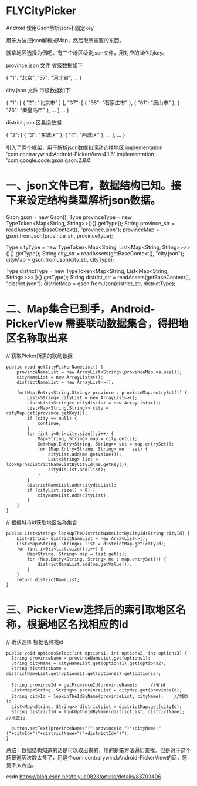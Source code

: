 # FLYCityPicker
Android 使用Gson解析json不固定key

用笨方法把json解析成Map，然后取所需要的东西。

就拿地区选择为例吧。有三个地区级别json文件，用对应的id作为key。

province.json 文件 省级数据如下

{
  "1": "北京",
  "37": "河北省",
...
}

city.json 文件 市级数据如下

{
  "1": [
    {
      "2": "北京市"
    }
  ],
  "37": [
    {
      "38": "石家庄市"
    },
    {
      "61": "唐山市"
    },
    {
      "76": "秦皇岛市"
    },
    ...
  ]
...
}

district.json 区县级数据

{
  "2": [
    {
      "3": "东城区"
    },
    {
      "4": "西城区"
    },
    ...
  ],
...
}

引入了两个框架，用于解析json数据和滚动选择地区
implementation 'com.contrarywind:Android-PickerView:4.1.6'
implementation 'com.google.code.gson:gson:2.8.0'
# 一、json文件已有，数据结构已知。接下来设定结构类型解析json数据。

Gson gson = new Gson();
Type provinceType = new TypeToken<Map<String, String>>(){}.getType();
String province_str = readAssets(getBaseContext(), "province.json");
provinceMap = gson.fromJson(province_str, provinceType);

Type cityType = new TypeToken<Map<String, List<Map<String, String>>>>(){}.getType();
String city_str = readAssets(getBaseContext(), "city.json");
cityMap = gson.fromJson(city_str, cityType);

Type districtType = new TypeToken<Map<String, List<Map<String, String>>>>(){}.getType();
String district_str = readAssets(getBaseContext(), "district.json");
districtMap = gson.fromJson(district_str, districtType);
# 二、Map集合已到手，Android-PickerView 需要联动数据集合，得把地区名称取出来

// 获取Picker所需的联动数据    

    public void getCityPickerNameList() {
        provinceNameList = new ArrayList<String>(provinceMap.values());
        cityNameList = new ArrayList<>();
        districtNameList = new ArrayList<>();

        for(Map.Entry<String,String> province : provinceMap.entrySet()) {
            List<String> cityList = new ArrayList<>();
            List<List<String>> citydisList = new ArrayList<>();
            List<Map<String,String>> city = cityMap.get(province.getKey());
            if (city == null) {
                continue;
            }
            for (int i=0;i<city.size();i++) {
                Map<String, String> map = city.get(i);
                Set<Map.Entry<String, String>> set = map.entrySet();
                for (Map.Entry<String, String> me : set) {
                    cityList.add(me.getValue());
                    List<String> list = lookUpTheDistrictNameListByCityId(me.getKey());
                    citydisList.add(list);
                }
            }
            districtNameList.add(citydisList);
            if (cityList.size() > 0) {
                cityNameList.add(cityList);
            }
        }
    }

// 根据城市id获取地区名称集合

    public List<String> lookUpTheDistrictNameListByCityId(String cityId) {
        List<String> districtNameList = new ArrayList<>();
        List<Map<String, String>> list = districtMap.get(cityId);
        for (int i=0;i<list.size();i++) {
            Map<String, String> map = list.get(i);
            for (Map.Entry<String, String> me : map.entrySet()) {
                districtNameList.add(me.getValue());
            }
        }
        return districtNameList;
    }

# 三、PickerView选择后的索引取地区名称，根据地区名找相应的id

// 确认选择 根据名称找id

    public void optionsSelect(int options1, int options2, int options3) {
      String provinceName = provinceNameList.get(options1);
      String cityName = cityNameList.get(options1).get(options2);
      String districtName = districtNameList.get(options1).get(options2).get(options3);
  
      String provinceId = getProvinceId(provinceName);     //省id
      List<Map<String, String>> provinceList = cityMap.get(provinceId);
      String cityId = lookUpTheIdByName(provinceList, cityName);    //城市id
      List<Map<String, String>> districtList = districtMap.get(cityId);
      String districtId = lookUpTheIdByName(districtList, districtName);    //地区id
    
      button.setText(provinceName+"("+provinceId+")"+cityName+"("+cityId+")"+districtName+"("+districtId+")");
    }



总结：数据结构知道的话是可以取出来的，用的是笨方法遍历查找。但是对于这个场景遍历次数太多了，用这个com.contrarywind:Android-PickerView的话，感觉不太合适。

csdn https://blog.csdn.net/feiyue0823/article/details/88703406

